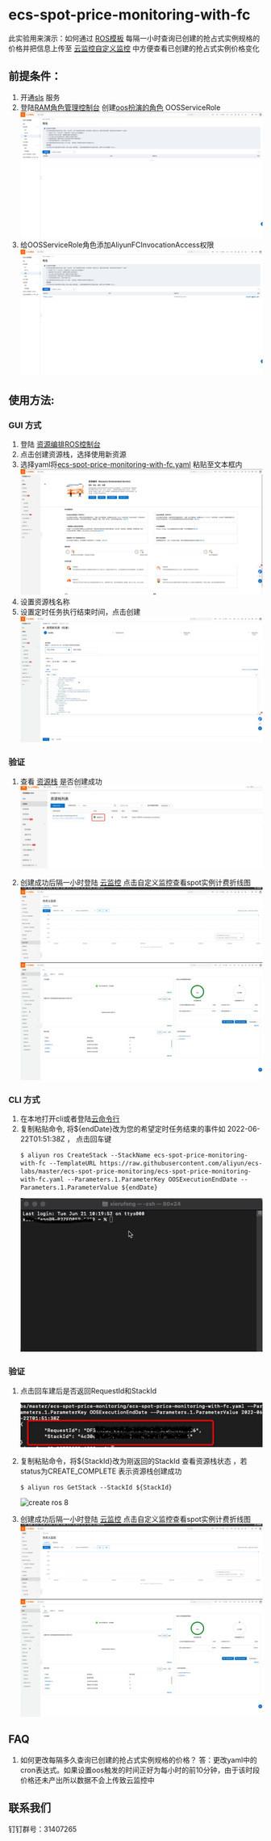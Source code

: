 # ecs-spot-price-monitoring-with-fc
此实验用来演示：如何通过 [ROS模板](https://ros.console.aliyun.com/cn-hangzhou/stacks) 每隔一小时查询已创建的抢占式实例规格的价格并把信息上传至 [云监控自定义监控](https://cms.console.aliyun.com/custom-monitoring/_all) 中方便查看已创建的抢占式实例价格变化
## 前提条件：
1. 开通[sls](https://sls.console.aliyun.com/lognext/profile) 服务
2. 登陆[RAM角色管理控制台](https://ram.console.aliyun.com/roles?spm=a2c4g.11186623.0.0.481c703byBWQLH) 创建[oos扮演的角色](https://help.aliyun.com/document_detail/120810.html?spm=5176.202021321.automation.5.4b6e67e7rObI6N) OOSServiceRole
   ![](docs/ecs-spot-price-monitoring-with-fc-5.gif?raw=true "create ros 1")
3. 给OOSServiceRole角色添加AliyunFCInvocationAccess权限
   ![](docs/ecs-spot-price-monitoring-with-fc-6.gif?raw=true "create ros 1")
## 使用方法:
### GUI 方式
1. 登陆 [资源编排ROS控制台](https://ros.console.aliyun.com/cn-hangzhou/welcome)
2. 点击创建资源栈，选择使用新资源
3. 选择yaml将[ecs-spot-price-monitoring-with-fc.yaml](https://github.com/aliyun/ecs-labs/blob/master/ecs-spot-price-monitoring/ecs-spot-price-monitoring-with-fc.yaml) 粘贴至文本框内
   ![](docs/ecs-spot-price-monitoring-with-fc-1.gif?raw=true "create ros 1")
4. 设置资源栈名称
5. 设置定时任务执行结束时间，点击创建
    ![](docs/ecs-spot-price-monitoring-with-fc-2.gif?raw=true "create ros 2")

### 验证
1. 查看 [资源栈](https://ros.console.aliyun.com/cn-hangzhou/stacks) 是否创建成功
   ![](docs/ecs-spot-price-monitoring-with-fc-1.png?raw=true "create ros 3")

2. 创建成功后隔一小时登陆 [云监控](https://cms.console.aliyun.com/custom-monitoring/_all) 点击自定义监控查看spot实例计费折线图
  ![](docs/ecs-spot-price-monitoring-with-fc-2.png?raw=true "create ros 4")
  ![](docs/ecs-spot-price-monitoring-with-fc-3.gif?raw=true "create ros 5")
### CLI 方式  
1. 在本地打开cli或者登陆[云命令行](https://shell.aliyun.com/?spm=5176.21213303.3291411370.3.1dd653c9LowBmg&scm=20140722.S_card@@%E4%BA%A7%E5%93%81@@527485._.ID_card@@%E4%BA%A7%E5%93%81@@527485-RL_cli-OR_ser-V_2-P0_0)
2. 复制粘贴命令, 将${endDate}改为您的希望定时任务结束的事件如 2022-06-22T01:51:38Z ， 点击回车键
    ```shell
    $ aliyun ros CreateStack --StackName ecs-spot-price-monitoring-with-fc --TemplateURL https://raw.githubusercontent.com/aliyun/ecs-labs/master/ecs-spot-price-monitoring/ecs-spot-price-monitoring-with-fc.yaml --Parameters.1.ParameterKey OOSExecutionEndDate --Parameters.1.ParameterValue ${endDate}
    ```
    ![](docs/ecs-spot-price-monitoring-with-fc-4.gif?raw=true "create ros 6")
### 验证
1. 点击回车建后是否返回RequestId和StackId
   
    ![](docs/ecs-spot-price-monitoring-with-fc-4.png?raw=true "create ros 7")
   
2. 复制粘贴命令，将${StackId}改为刚返回的StackId 查看资源栈状态 ，若status为CREATE_COMPLETE 表示资源栈创建成功
    ```shell
    $ aliyun ros GetStack --StackId ${StackId}
    ```
   ![](docs/ecs-spot-price-monitoring-with-fc-5.png?raw=true "create ros 8")

2. 创建成功后隔一小时登陆 [云监控](https://cms.console.aliyun.com/custom-monitoring/_all) 点击自定义监控查看spot实例计费折线图
   ![](docs/ecs-spot-price-monitoring-with-fc-2.png?raw=true "create ros 9")
   ![](docs/ecs-spot-price-monitoring-with-fc-3.gif?raw=true "create ros 10")
   
## FAQ
1. 如何更改每隔多久查询已创建的抢占式实例规格的价格？
   答：更改yaml中的cron表达式。如果设置oos触发的时间正好为每小时的前10分钟，由于该时段价格还未产出所以数据不会上传致云监控中
   
## 联系我们
钉钉群号：31407265